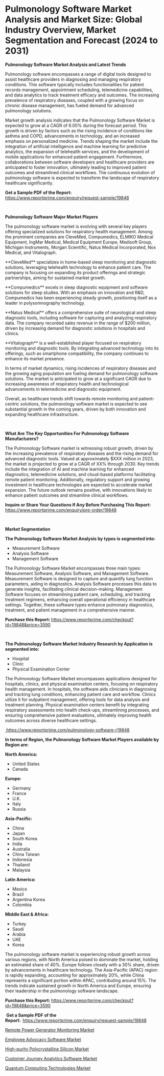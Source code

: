 <p><h1>Pulmonology Software Market Analysis and Market Size: Global Industry Overview, Market Segmentation and Forecast (2024 to 2031)</h1></p><p><strong>Pulmonology Software Market Analysis and Latest Trends</strong></p>
<p><p>Pulmonology software encompasses a range of digital tools designed to assist healthcare providers in diagnosing and managing respiratory conditions. This software typically includes functionalities for patient records management, appointment scheduling, telemedicine capabilities, and data analytics to track treatment efficacy and outcomes. The increasing prevalence of respiratory diseases, coupled with a growing focus on chronic disease management, has fueled demand for advanced pulmonology solutions.</p><p>Market growth analysis indicates that the Pulmonology Software Market is expected to grow at a CAGR of 6.00% during the forecast period. This growth is driven by factors such as the rising incidence of conditions like asthma and COPD, advancements in technology, and an increased emphasis on personalized medicine. Trends shaping the market include the integration of artificial intelligence and machine learning for predictive analytics, the expansion of telehealth services, and the development of mobile applications for enhanced patient engagement. Furthermore, collaborations between software developers and healthcare providers are anticipated to foster innovation, ultimately leading to improved patient outcomes and streamlined clinical workflows. The continuous evolution of pulmonology software is expected to transform the landscape of respiratory healthcare significantly.</p></p>
<p><strong>Get a Sample PDF of the Report:&nbsp;</strong> <a href="https://www.reportprime.com/enquiry/request-sample/19848?utm_campaign=34&utm_medium=2&utm_source=Github&utm_content=ia&utm_term=02122024&utm_id=pulmonology-software">https://www.reportprime.com/enquiry/request-sample/19848</a></p>
<p>&nbsp;</p>
<p><strong>Pulmonology Software Major Market Players</strong></p>
<p><p>The pulmonology software market is evolving with several key players offering specialized solutions for respiratory health management. Among the prominent companies are CleveMed, Compumedics, ELMIKO Medical Equipment, IngMar Medical, Medical Equipment Europe, Medisoft Group, Michigan Instruments, Morgan Scientific, Natus Medical Incorporated, Nox Medical, and Vitalograph.</p><p>**CleveMed** specializes in home-based sleep monitoring and diagnostic solutions, leveraging telehealth technology to enhance patient care. The company is focusing on expanding its product offerings and strategic partnerships, aiming for sustained market growth.</p><p>**Compumedics** excels in sleep diagnostic equipment and software solutions for sleep studies. With an emphasis on innovation and R&D, Compumedics has been experiencing steady growth, positioning itself as a leader in polysomnography technology.</p><p>**Natus Medical** offers a comprehensive suite of neurological and sleep diagnostic tools, including software for capturing and analyzing respiratory data. The company recorded sales revenue in the range of $200 million, driven by increasing demand for diagnostic solutions in hospitals and clinics.</p><p>**Vitalograph** is a well-established player focused on respiratory monitoring and diagnostic tools. By integrating advanced technology into its offerings, such as smartphone compatibility, the company continues to enhance its market presence.</p><p>In terms of market dynamics, rising incidences of respiratory diseases and the growing aging population are fueling demand for pulmonology software solutions. The market is anticipated to grow at a significant CAGR due to increasing awareness of respiratory health and technological advancements in telemedicine and diagnostic equipment.</p><p>Overall, as healthcare trends shift towards remote monitoring and patient-centric solutions, the pulmonology software market is expected to see substantial growth in the coming years, driven by both innovation and expanding healthcare infrastructure.</p></p>
<p>&nbsp;</p>
<p><strong>What Are The Key Opportunities For Pulmonology Software Manufacturers?</strong></p>
<p><p>The Pulmonology Software market is witnessing robust growth, driven by the increasing prevalence of respiratory diseases and the rising demand for advanced diagnostic tools. Valued at approximately $XXX million in 2023, the market is projected to grow at a CAGR of XX% through 2030. Key trends include the integration of AI and machine learning for enhanced diagnostics, telemedicine solutions, and cloud-based platforms facilitating remote patient monitoring. Additionally, regulatory support and growing investment in healthcare technologies are expected to accelerate market expansion. The future outlook remains positive, with innovations likely to enhance patient outcomes and streamline clinical workflows.</p></p>
<p><strong>Inquire or Share Your Questions If Any Before Purchasing This Report:</strong> <a href="https://www.reportprime.com/enquiry/pre-order/19848?utm_campaign=34&utm_medium=2&utm_source=Github&utm_content=ia&utm_term=02122024&utm_id=pulmonology-software">https://www.reportprime.com/enquiry/pre-order/19848</a></p>
<p>&nbsp;</p>
<p><strong>Market Segmentation</strong></p>
<p><strong>The Pulmonology Software Market Analysis by types is segmented into:</strong></p>
<p><ul><li>Measurement Software</li><li>Analysis Software</li><li>Management Software</li></ul></p>
<p><p>The Pulmonology Software Market encompasses three main types: Measurement Software, Analysis Software, and Management Software. Measurement Software is designed to capture and quantify lung function parameters, aiding in diagnostics. Analysis Software processes this data to generate insights, facilitating clinical decision-making. Management Software focuses on streamlining patient care, scheduling, and tracking treatment regimens, enhancing overall operational efficiency in healthcare settings. Together, these software types enhance pulmonary diagnostics, treatment, and patient management in a comprehensive manner.</p></p>
<p><strong>Purchase this Report:&nbsp;</strong><a href="https://www.reportprime.com/checkout?id=19848&price=3590&utm_campaign=34&utm_medium=2&utm_source=Github&utm_content=ia&utm_term=02122024&utm_id=pulmonology-software">https://www.reportprime.com/checkout?id=19848&price=3590</a></p>
<p>&nbsp;</p>
<p><strong>The Pulmonology Software Market Industry Research by Application is segmented into:</strong></p>
<p><ul><li>Hospital</li><li>Clinic</li><li>Physical Examination Center</li></ul></p>
<p><p>The Pulmonology Software Market encompasses applications designed for hospitals, clinics, and physical examination centers, focusing on respiratory health management. In hospitals, the software aids clinicians in diagnosing and tracking lung conditions, enhancing patient care and workflow. Clinics utilize it for outpatient management, offering tools for data analysis and treatment planning. Physical examination centers benefit by integrating respiratory assessments into health check-ups, streamlining processes, and ensuring comprehensive patient evaluations, ultimately improving health outcomes across diverse healthcare settings.</p></p>
<p><a href="https://www.reportprime.com/pulmonology-software-r19848?utm_campaign=34&utm_medium=2&utm_source=Github&utm_content=ia&utm_term=02122024&utm_id=pulmonology-software">&nbsp;https://www.reportprime.com/pulmonology-software-r19848</a></p>
<p><strong>In terms of Region, the Pulmonology Software Market Players available by Region are:</strong></p>
<p>
    <p> <strong> North America: </strong>
        <ul>
            <li>United States</li>
            <li>Canada</li>
        </ul>
        </p> 
    <p> <strong> Europe: </strong>
        <ul>
            <li>Germany</li>
            <li>France</li>
            <li>U.K.</li>
            <li>Italy</li>
            <li>Russia</li>
        </ul>
        </p> 
    <p> <strong> Asia-Pacific: </strong>
        <ul>
            <li>China</li>
            <li>Japan</li>
            <li>South Korea</li>
            <li>India</li>
            <li>Australia</li>
            <li>China Taiwan</li>
            <li>Indonesia</li>
            <li>Thailand</li>
            <li>Malaysia</li>
        </ul>
        </p> 
    <p> <strong> Latin America: </strong>
        <ul>
            <li>Mexico</li>
            <li>Brazil</li>
            <li>Argentina Korea</li>
            <li>Colombia</li>
        </ul>
        </p> 
    <p> <strong> Middle East & Africa: </strong>
        <ul>
            <li>Turkey</li>
            <li>Saudi</li>
            <li>Arabia</li>
            <li>UAE</li>
            <li>Korea</li>
        </ul>
    </p>
    </p>
<p><p>The pulmonology software market is experiencing robust growth across various regions, with North America poised to dominate the market, holding an estimated share of 40%. Europe follows closely with a 30% share, driven by advancements in healthcare technology. The Asia-Pacific (APAC) region is rapidly expanding, accounting for approximately 20%, while China represents a significant portion within APAC, contributing around 15%. The trends indicate sustained growth in North America and Europe, ensuring their leadership in the pulmonology software landscape.</p></p>
<p><strong>Purchase this Report: </strong><a href="https://www.reportprime.com/checkout?id=19848&price=3590&utm_campaign=34&utm_medium=2&utm_source=Github&utm_content=ia&utm_term=02122024&utm_id=pulmonology-software">https://www.reportprime.com/checkout?id=19848&price=3590</a></p>
<p>&nbsp;<strong>Get a Sample PDF of the Report:&nbsp;&nbsp;</strong><a href="https://www.reportprime.com/enquiry/request-sample/19848?utm_campaign=34&utm_medium=2&utm_source=Github&utm_content=ia&utm_term=02122024&utm_id=pulmonology-software">https://www.reportprime.com/enquiry/request-sample/19848</a></p>
<p><strong></strong></p>
<p><p><a href="https://github.com/AlisaRowe24/Market-Research-Report-List-1/blob/main/remote-power-generator-monitoring-market.md?utm_campaign=34&utm_medium=2&utm_source=Github&utm_content=ia&utm_term=02122024&utm_id=pulmonology-software">Remote Power Generator Monitoring Market</a></p><p><a href="https://www.linkedin.com/pulse/future-employee-advocacy-software-market-2024-2031-growth-forecast-vdgaf?utm_campaign=34&utm_medium=2&utm_source=Github&utm_content=ia&utm_term=02122024&utm_id=pulmonology-software">Employee Advocacy Software Market</a></p><p><a href="https://issuu.com/reportprime-2/docs/high-purity-polycrystalline-silicon_4ddaaea9403622?utm_campaign=34&utm_medium=2&utm_source=Github&utm_content=ia&utm_term=02122024&utm_id=pulmonology-software">High-purity Polycrystalline Silicon Market</a></p><p><a href="https://www.linkedin.com/pulse/in-depth-analysis-global-customer-journey-analytics-software-2nzof?utm_campaign=34&utm_medium=2&utm_source=Github&utm_content=ia&utm_term=02122024&utm_id=pulmonology-software">Customer Journey Analytics Software Market</a></p><p><a href="https://github.com/arvelm4nthig/Market-Research-Report-List-1/blob/main/quantum-computing-technologies-market.md?utm_campaign=34&utm_medium=2&utm_source=Github&utm_content=ia&utm_term=02122024&utm_id=pulmonology-software">Quantum Computing Technologies Market</a></p></p>